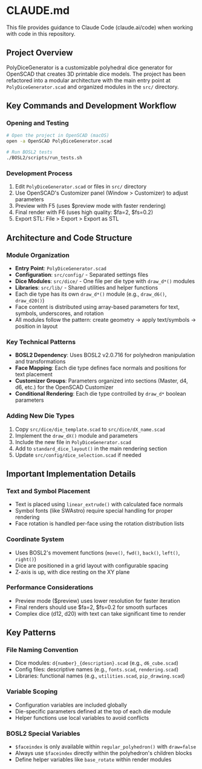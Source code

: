 # CLAUDE.md

This file provides guidance to Claude Code (claude.ai/code) when working with code in this repository.

## Project Overview

PolyDiceGenerator is a customizable polyhedral dice generator for OpenSCAD that creates 3D printable dice models. The project has been refactored into a modular architecture with the main entry point at `PolyDiceGenerator.scad` and organized modules in the `src/` directory.

## Key Commands and Development Workflow

### Opening and Testing
```bash
# Open the project in OpenSCAD (macOS)
open -a OpenSCAD PolyDiceGenerator.scad

# Run BOSL2 tests
./BOSL2/scripts/run_tests.sh
```

### Development Process
1. Edit `PolyDiceGenerator.scad` or files in `src/` directory
2. Use OpenSCAD's Customizer panel (Window > Customizer) to adjust parameters
3. Preview with F5 (uses $preview mode with faster rendering)
4. Final render with F6 (uses high quality: $fa=2, $fs=0.2)
5. Export STL: File > Export > Export as STL

## Architecture and Code Structure

### Module Organization
- **Entry Point**: `PolyDiceGenerator.scad`
- **Configuration**: `src/config/` - Separated settings files
- **Dice Modules**: `src/dice/` - One file per die type with `draw_d*()` modules
- **Libraries**: `src/lib/` - Shared utilities and helper functions
- Each die type has its own `draw_d*()` module (e.g., `draw_d6()`, `draw_d20()`)
- Face content is distributed using array-based parameters for text, symbols, underscores, and rotation
- All modules follow the pattern: create geometry → apply text/symbols → position in layout

### Key Technical Patterns
- **BOSL2 Dependency**: Uses BOSL2 v2.0.716 for polyhedron manipulation and transformations
- **Face Mapping**: Each die type defines face normals and positions for text placement
- **Customizer Groups**: Parameters organized into sections (Master, d4, d6, etc.) for the OpenSCAD Customizer
- **Conditional Rendering**: Each die type controlled by `draw_d*` boolean parameters

### Adding New Die Types
1. Copy `src/dice/die_template.scad` to `src/dice/dX_name.scad`
2. Implement the `draw_dX()` module and parameters
3. Include the new file in `PolyDiceGenerator.scad`
4. Add to `standard_dice_layout()` in the main rendering section
5. Update `src/config/dice_selection.scad` if needed

## Important Implementation Details

### Text and Symbol Placement
- Text is placed using `linear_extrude()` with calculated face normals
- Symbol fonts (like SWAstro) require special handling for proper rendering
- Face rotation is handled per-face using the rotation distribution lists

### Coordinate System
- Uses BOSL2's movement functions (`move()`, `fwd()`, `back()`, `left()`, `right()`)
- Dice are positioned in a grid layout with configurable spacing
- Z-axis is up, with dice resting on the XY plane

### Performance Considerations
- Preview mode ($preview) uses lower resolution for faster iteration
- Final renders should use $fa=2, $fs=0.2 for smooth surfaces
- Complex dice (d12, d20) with text can take significant time to render

## Key Patterns

### File Naming Convention
- Dice modules: `d{number}_{description}.scad` (e.g., `d6_cube.scad`)
- Config files: descriptive names (e.g., `fonts.scad`, `rendering.scad`)
- Libraries: functional names (e.g., `utilities.scad`, `pip_drawing.scad`)

### Variable Scoping
- Configuration variables are included globally
- Die-specific parameters defined at the top of each die module
- Helper functions use local variables to avoid conflicts

### BOSL2 Special Variables
- `$faceindex` is only available within `regular_polyhedron()` with `draw=false`
- Always use `$faceindex` directly within the polyhedron's children blocks
- Define helper variables like `base_rotate` within render modules